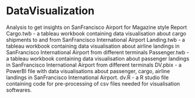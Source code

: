 # DataVisualization
Analysis to get insights on SanFrancisco Airport for Magazine style Report
Cargo.twb - a tableau workbook containing data visualisation about cargo shipments to and from SanFrancisco International Airport
Landing.twb - a tableau workbook containing data visualisation about airline landings in SanFrancisco International Airport from different terminals
Passenger.twb - a tableau workbook containing data visualisation about passenger landings in SanFrancisco International Airport from different terminals
DV.pbix - a PowerBI file with data visualisations about passenger, cargo, airline landings in SanFrancisco International Airport.
dv.R - a R studio file containing code for pre-processing of csv files needed for visualisation softwares.

